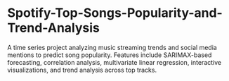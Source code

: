 # Spotify-Top-Songs-Popularity-and-Trend-Analysis
A time series project analyzing music streaming trends and social media mentions to predict song popularity. Features include SARIMAX-based forecasting, correlation analysis, multivariate linear regression, interactive visualizations, and trend analysis across top tracks. 
